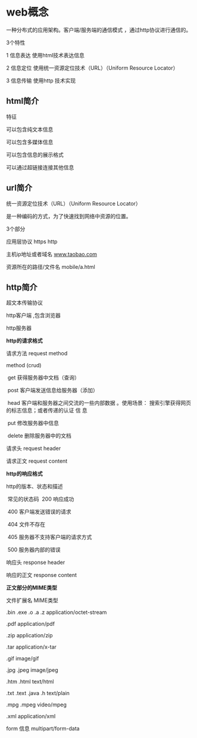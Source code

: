 # web概念

一种分布式的应用架构。客户端/服务端的通信模式 ，通过http协议进行通信的。

3个特性

1 信息表达  使用html技术表达信息

2 信息定位  使用统一资源定位技术（URL）（Uniform Resource Locator）

3 信息传输  使用http 技术实现

## html简介

特征

可以包含纯文本信息

可以包含多媒体信息

可以包含信息的展示格式

可以通过超链接连接其他信息



## url简介

统一资源定位技术（URL）（Uniform Resource Locator）

是一种编码的方式，为了快速找到网络中资源的位置。

3个部分

应用层协议  https http

主机ip地址或者域名  www.taobao.com

资源所在的路径/文件名   mobile/a.html



## http简介

超文本传输协议

http客户端 ,包含浏览器

http服务器



**http的请求格式**

请求方法 request method

method (crud)

​	get  获得服务器中文档（查询）

​	post  客户端发送信息给服务器（添加）

​	head  客户端和服务器之间交流的一些内部数据 。使用场景： 搜索引擎获得网页的标志信息；或者传递的认证            				信 息

​	put  修改服务器中信息

​	delete   删除服务器中的文档

请求头 request header

请求正文 request content



**http的响应格式**

http的版本、状态和描述

​	常见的状态码
​		200 响应成功

​		400 客户端发送错误的请求

​		404  文件不存在

​		405  服务器不支持客户端的请求方式

​		500 服务器内部的错误

响应头  response header

响应的正文 response content



**正文部分的MIME类型**

文件扩展名 	          MIME类型

.bin .exe .o .a .z        application/octet-stream

.pdf    						application/pdf

.zip							application/zip

.tar							application/x-tar

.gif 							image/gif

.jpg  .jpeg				image/jpeg

.htm  .html				text/html

.txt .text .java .h		text/plain

.mpg .mpeg				video/mpeg

.xml						application/xml

form 信息					multipart/form-data

